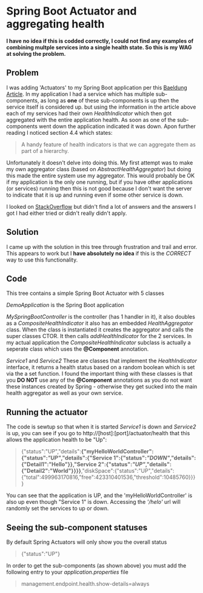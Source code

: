 # Spring Boot Actuator and aggregating health
**I have no idea if this is codded correctly, I could not find any examples of combining multple services into a single health state. So this is my WAG at solving the problem.**

## Problem
I was adding 'Actuators' to my Spring Boot application per this [Baeldung Article](https://www.baeldung.com/spring-boot-actuators). In my application I had a service which has multiple sub-components, as long as **one** of these sub-components is up then the service itself is considered up. but using the information in the article above each of my services had their own _HealthIndicator_ which then got aggregated with the entire application health. As soon as one of the sub-components went down the application indicated it was down. Apon further reading I noticed section 4.4 which states:
>A handy feature of health indicators is that we can aggregate them as part of a hierarchy.

Unfortunately it doesn't delve into doing this. My first attempt was to make my own aggregator class (based on _AbstractHealthAggregator_) but doing this made the entire system use my aggregator. This would probably be OK if my application is the only one running, but if you have other applications (or services) running then this is not good because I don't want the server to indicate that it is up and running even if some other service is down.

I looked on [StackOverflow](https://stackoverflow.com/questions/51861320/how-to-aggregate-health-indicators-in-spring-boot) but didn't find a lot of answers and the answers I got I had either tried or didn't really didn't apply.

## Solution
I came up with the solution in this tree through frustration and trail and error. This appears to work but I **have absolutely no idea** if this is the _CORRECT_ way to use this functionality.

## Code
This tree contains a simple Spring Boot Actuator with 5 classes

_DemoApplication_ is the Spring Boot application

_MySpringBootController_ is the controller (has 1 handler in it), it also doubles as a _CompositeHealthIndicator_ it also has an embedded _HealthAggregator_ class. When the class is instantiated it creates the aggregator and calls the super classes CTOR. It then calls _addHealthIndicator_ for the 2 services. In my actual application the _CompositeHealthIndicator_ subclass is actually a seperate class which uses the **@Component** annotation.

_Service1_ and _Service2_ These are classes that implement the _HealthIndicator_ interface, it returns a health status based on a random boolean which is set via the a set function.  I found the important thing with these classes is that you **DO NOT** use any of the **@Component** annotations as you do not want these instances created by Spring - otherwise they get sucked into the main health aggregator as well as your own service.

## Running the actuator
The code is sewtup so that when it is started _Service1_ is down and _Service2_ is up, you can see if you go to http://[host]:[port]/actuator/health that this allows the application health to be "Up":

> {"status":"UP","details":**{"myHelloWorldController":{"status":_"UP"_,"details":{"Service 1":{"status":_"DOWN"_,"details":{"Detail1":"Hello"}},"Service 2":{"status":_"UP"_,"details":{"Detail2":"World"}}}}**,"diskSpace":{"status":"UP","details":{"total":499963170816,"free":423310401536,"threshold":10485760}}}}

You can see that the application is UP, and the 'myHelloWorldController' is also up even though "Service 1" is down. Accessing the _'/helo'_ url will randomly set the services to up or down.

## Seeing the sub-component statuses
By default Spring Actuators will only show you the overall status

> {"status":"UP"}

In order to get the sub-components (as shown above) you must add the following entry to your _application.properties_ file

> management.endpoint.health.show-details=always

